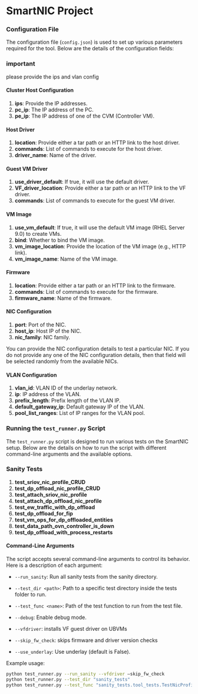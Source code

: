 # SmartNIC Project




### Configuration File
The configuration file (`config.json`) is used to set up various parameters required for the tool. Below are the details of the configuration fields:
### important
please provide the ips and vlan config

#### Cluster Host Configuration
1. **ips**: Provide the IP addresses.
2. **pc_ip**: The IP address of the PC.
3. **pe_ip**: The IP address of one of the CVM (Controller VM).

#### Host Driver
1. **location**: Provide either a tar path or an HTTP link to the host driver.
2. **commands**: List of commands to execute for the host driver.
3. **driver_name**: Name of the driver.

#### Guest VM Driver
1. **use_driver_default**: If true, it will use the default driver.
2. **VF_driver_location**: Provide either a tar path or an HTTP link to the VF driver.
3. **commands**: List of commands to execute for the guest VM driver.

#### VM Image
1. **use_vm_default**: If true, it will use the default VM image (RHEL Server 9.0) to create VMs.
2. **bind**: Whether to bind the VM image.
3. **vm_image_location**: Provide the location of the VM image (e.g., HTTP link).
4. **vm_image_name**: Name of the VM image.

#### Firmware
1. **location**: Provide either a tar path or an HTTP link to the firmware.
2. **commands**: List of commands to execute for the firmware.
3. **firmware_name**: Name of the firmware.

#### NIC Configuration
1. **port**: Port of the NIC.
2. **host_ip**: Host IP of the NIC.
3. **nic_family**: NIC family.

You can provide the NIC configuration details to test a particular NIC. If you do not provide any one of the NIC configuration details, then that field will be selected randomly from the available NICs.

#### VLAN Configuration
1. **vlan_id**: VLAN ID of the underlay network.
2. **ip**: IP address of the VLAN.
3. **prefix_length**: Prefix length of the VLAN IP.
4. **default_gateway_ip**: Default gateway IP of the VLAN.
5. **pool_list_ranges**: List of IP ranges for the VLAN pool.

### Running the `test_runner.py` Script
The `test_runner.py` script is designed to run various tests on the SmartNIC setup. Below are the details on how to run the script with different command-line arguments and the available options.
### Sanity Tests
1. **test_sriov_nic_profile_CRUD**
2. **test_dp_offload_nic_profile_CRUD**
3. **test_attach_sriov_nic_profile**
4. **test_attach_dp_offload_nic_profile**
5. **test_ew_traffic_with_dp_offload**
6. **test_dp_offload_for_fip**
7. **test_vm_ops_for_dp_offloaded_entities**
8. **test_data_path_ovn_controller_is_down**
9. **test_dp_offload_with_process_restarts**
    
#### Command-Line Arguments
The script accepts several command-line arguments to control its behavior. Here is a description of each argument:

- `--run_sanity`: Run all sanity tests from the sanity directory.
- `--test_dir <path>`: Path to a specific test directory inside the tests folder to run.
- `--test_func <name>`: Path of the test function to run from the test file.
- `--debug`: Enable debug mode.
- `--vfdriver`: installs VF guest driver on UBVMs
- `--skip_fw_check`: skips firmware and driver version checks

- `--use_underlay`: Use underlay (default is False).

Example usage:
```sh
python test_runner.py --run_sanity --vfdriver –skip_fw_check
python test_runner.py --test_dir "sanity_tests"
python test_runner.py --test_func "sanity_tests.tool_tests.TestNicProfile.test_ew_traffic_with_dp_offload" --debug
```




